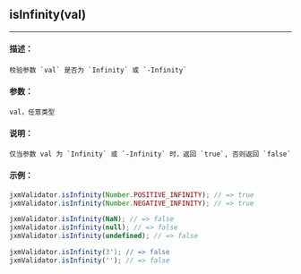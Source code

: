 
## isInfinity(val)

----------

#### 描述：

    校验参数 `val` 是否为 `Infinity` 或 `-Infinity`

#### 参数：

    val，任意类型

#### 说明：

    仅当参数 val 为 `Infinity` 或 `-Infinity` 时，返回 `true`, 否则返回 `false`

#### 示例：

```javascript
jxmValidator.isInfinity(Number.POSITIVE_INFINITY); // => true
jxmValidator.isInfinity(Number.NEGATIVE_INFINITY); // => true

jxmValidator.isInfinity(NaN); // => false
jxmValidator.isInfinity(null); // => false
jxmValidator.isInfinity(undefined); // => false

jxmValidator.isInfinity(3'); // => false
jxmValidator.isInfinity(''); // => false
```

